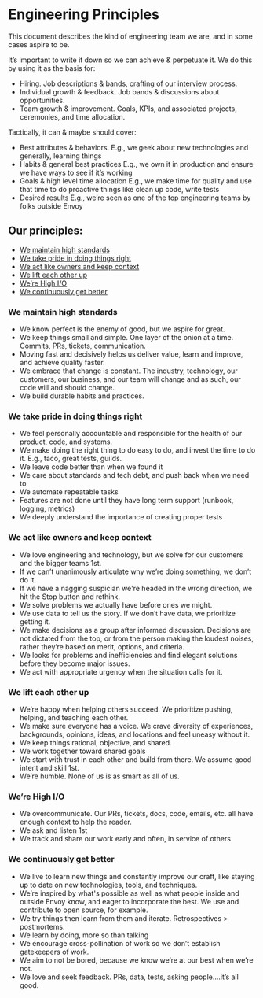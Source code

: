 # Engineering Principles
This document describes the kind of engineering team we are, and in some cases aspire to be.

It’s important to write it down so we can achieve & perpetuate it.  We do this by using it as the basis for:
* Hiring.  Job descriptions & bands, crafting of our interview process.
* Individual growth & feedback.  Job bands & discussions about opportunities.
* Team growth & improvement.  Goals, KPIs, and associated projects, ceremonies, and time allocation.

Tactically, it can & maybe should cover:
* Best attributes & behaviors.  E.g., we geek about new technologies and generally, learning things
* Habits & general best practices  E.g., we own it in production and ensure we have ways to see if it’s working
* Goals & high level time allocation  E.g., we make time for quality and use that time to do proactive things like clean up code, write tests
* Desired results  E.g., we’re seen as one of the top engineering teams by folks outside Envoy

## Our principles:

* [We maintain high standards](#1)
* [We take pride in doing things right](#2)
* [We act like owners and keep context](#3)
* [We lift each other up](#4)
* [We’re High I/O](#5)
* [We continuously get better](#6)


<a name="1"></a>
### We maintain high standards
* We know perfect is the enemy of good, but we aspire for great.
* We keep things small and simple.  One layer of the onion at a time.  Commits, PRs, tickets, communication.
* Moving fast and decisively helps us deliver value, learn and improve, and achieve quality faster.
* We embrace that change is constant.  The industry, technology, our customers, our business, and our team will change and as such, our code will and should change.
* We build durable habits and practices.

<a name="2"></a>
### We take pride in doing things right
* We feel personally accountable and responsible for the health of our product, code, and systems.
* We make doing the right thing to do easy to do, and invest the time to do it.  E.g., taco, great tests, guilds.
* We leave code better than when we found it
* We care about standards and tech debt, and push back when we need to
* We automate repeatable tasks
* Features are not done until they have long term support (runbook, logging, metrics)
* We deeply understand the importance of creating proper tests

<a name="3"></a>
### We act like owners and keep context
* We love engineering and technology, but we solve for our customers and the bigger teams 1st.
* If we can’t unanimously articulate why we’re doing something, we don’t do it.
* If we have a nagging suspician we're headed in the wrong direction, we hit the Stop button and rethink.
* We solve problems we actually have before ones we might.
* We use data to tell us the story.  If we don’t have data, we prioritize getting it.
* We make decisions as a group after informed discussion. Decisions are not dictated from the top, or from the person making the loudest noises, rather they’re based on merit, options, and criteria.
* We looks for problems and inefficiencies and find elegant solutions before they become major issues.
* We act with appropriate urgency when the situation calls for it.

<a name="4"></a>
### We lift each other up
* We’re happy when helping others succeed. We prioritize pushing, helping, and teaching each other.
* We make sure everyone has a voice.  We crave diversity of experiences, backgrounds, opinions, ideas, and locations and feel uneasy without it.
* We keep things rational, objective, and shared.
* We work together toward shared goals
* We start with trust in each other and build from there.  We assume good intent and skill 1st.
* We’re humble.  None of us is as smart as all of us.

<a name="5"></a>
### We’re High I/O
* We overcommunicate.  Our PRs, tickets, docs, code, emails, etc. all have enough context to help the reader.
* We ask and listen 1st
* We track and share our work early and often, in service of others

<a name="6"></a>
### We continuously get better
* We live to learn new things and constantly improve our craft, like staying up to date on new technologies, tools, and techniques.
* We’re inspired by what's possible as well as what people inside and outside Envoy know, and eager to incorporate the best.  We use and contribute to open source, for example.
* We try things then learn from them and iterate.  Retrospectives > postmortems.
* We learn by doing, more so than talking
* We encourage cross-pollination of work so we don’t establish gatekeepers of work.
* We aim to not be bored, because we know we’re at our best when we’re not.
* We love and seek feedback.  PRs, data, tests, asking people….it’s all good.
